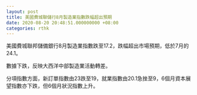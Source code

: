 ```yaml
---
layout: post
title: 美國費城聯儲行8月製造業指數跌幅超出預期
date: 2020-08-20 20:48:51.000000000 +08:00
categories: rthk
---
```


美國費城聯邦儲備銀行8月製造業指數跌至17.2，跌幅超出市場預期，低於7月的24.1。

數據下跌，反映大西洋中部製造業活動轉差。

分項指數方面，新訂單指數由23跌至19，就業指數由20.1急挫至9，6個月資本展望指數亦下跌，但6個月狀況指數上升。
